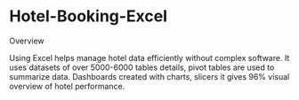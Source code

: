 # Hotel-Booking-Excel
Overview

Using Excel helps manage hotel data efficiently without complex software. It uses
        datasets of over 5000-6000 tables details, pivot tables are used to summarize data.
Dashboards created with charts, slicers it gives 96% visual overview of hotel performance.

 
